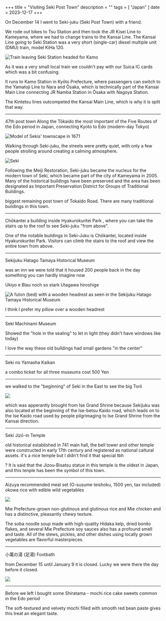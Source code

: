 +++
title = "Visiting Seki Post Town"
description = ""
tags = [
  "Japan"
]
date = 2023-12-17
+++


On December 14 I went to Seki-juku (Seki Post Town) with a friend.

We rode out bikes to Tsu Station and then took the JR Kisei Line to Kameyama, where we had to change trains to the Kansai Line.
The Kansai Line going to Seki Station was a very short (single-car) diesel multiple unit (DMU) train, model KiHa 120.

![Train leaving Seki Station headed for Kamo](XLE40985.jpg)

As it was a very small local train we couldn't pay with our Suica IC cards which was a bit confusing.

It runs to Kamo Station in Kyōto Prefecture, where passengers can switch to the Yamatoji Line to Nara and Ōsaka, which is technically part of the Kansai Main Line connecting JR Namba Station in Ōsaka with Nagoya Station.

The Kintetsu lines outcompeted the Kansai Main Line, which is why it is split that way.

---

47th post town
Along the Tōkaido
the most important of the Five Routes of the Edo period in Japan, connecting Kyoto to Edo (modern-day Tokyo)

![Model of Sekis' townscape in 1671](XLE45312-cropped.jpg)

Walking through Seki-juku, the streets were pretty quiet, with only a few people strolling around creating a calming atmosphere.



![Seki](XLE42401.jpg)

Following the Meiji Restoration, Seki-juku became the nucleus for the modern town of Seki, which became part of the city of Kameyama in 2005. Many of the historical buildings have been preserved and the area has been designated as Important Preservation District for Groups of Traditional Buildings.

biggest remaining post town of Tokaido Road. There are many traditional buildings in this town.

---

Chōkantei
a building
inside Hyakurokuritei Park
, where you can take the stairs up to the roof to see Seki-juku "from above".



One of the notable buildings in Seki-Juku is Chōkantei, located inside Hyakurokuritei Park. Visitors can climb the stairs to the roof and view the entire town from above.

---

Sekijuku Hatago Tamaya Historical Museum

was an inn
we were told that it housed 200 people back in the day
something you can hardly imagine now

Ukiyo e
Blau noch so stark
Utagawa hiroshige

![A futon (bed) with a wooden headrest as seen in the Sekijuku Hatago Tamaya Historical Museum](XLE43868.jpg)

I think I prefer my pillow over a wooden headrest

---

Seki Machinami Museum

Showed
the "hole in the sealing" to let in light (they didn't have windows like today)


I love the way these old buildings had small gardens "in the center"

---

Seki no Yamasha Kaikan

a combo ticket for all three museums cost 500 Yen

---

we walked to the "beginning" of Seki in the East to see the big Torii

![](XLE49448.jpg)

which was apperantly brought from Ise Grand Shrine
because
Sekijuku was also located at the beginning of the Ise-betsu Kaido road, which leads on to the Ise Kaido road used by people pilgrimaging to Ise Grand Shrine from the Kansai direction.

---

Seki Jizō-in Temple

old historical
established in 741
main hall, the bell tower and other temple were constructed in early 17th century and registered as national caltural assets.
it's a nice temple but I didn't find it that special tbh

? It is said that the Jizou-Bisatsu statue in this temple is the oldest in Japan, and this tenple has been the symbol of this town.

---
Aizuya
recommended meal set (O-susume teishoku, 1500 yen, tax included)
okowa rice with edible wild vegetables

![](XLE52052.jpg)

Mie Prefecture-grown non-glutinous and glutinous rice and Mie chicken and has a distinctive, pleasantly chewy texture.


The soba noodle soup made with high-quality Hidaka kelp, dried bonito flakes, and several Mie Prefecture soy sauces also has a profound smell and taste. All of the stews, pickles, and other dishes using locally grown vegetables are flavorful masterpieces.

---

小萬の湯 (足湯) Footbath

from December 15 until January 9 it is closed. Lucky we were there the day before it closed.

![](XLE55406-cropped.jpg)

---

Before we left I bought some Shiratama - mochi rice cake sweets common in the Edo period


The soft-textured and velvety mochi filled with smooth red bean paste gives this treat an elegant taste.
